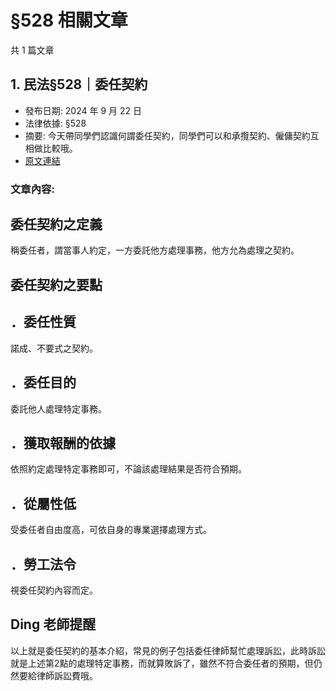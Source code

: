 # §528 相關文章

共 1 篇文章

## 1. 民法§528｜委任契約

- 發布日期: 2024 年 9 月 22 日
- 法律依據: §528
- 摘要: 今天帶同學們認識何謂委任契約，同學們可以和承攬契約、僱傭契約互相做比較哦。
- [原文連結](https://www.jasper-realestate.com/%e6%b0%91%e6%b3%95528_%e5%a7%94%e4%bb%bb_%e5%a5%91%e7%b4%84-2/)

### 文章內容:

## 委任契約之定義

稱委任者，謂當事人約定，一方委託他方處理事務，他方允為處理之契約。

## 委任契約之要點

## ．委任性質

諾成、不要式之契約。

## ．委任目的

委託他人處理特定事務。

## ．獲取報酬的依據

依照約定處理特定事務即可，不論該處理結果是否符合預期。

## ．從屬性低

受委任者自由度高，可依自身的專業選擇處理方式。

## ．勞工法令

視委任契約內容而定。

## Ding 老師提醒

以上就是委任契約的基本介紹，常見的例子包括委任律師幫忙處理訴訟，此時訴訟就是上述第2點的處理特定事務，而就算敗訴了，雖然不符合委任者的預期，但仍然要給律師訴訟費哦。